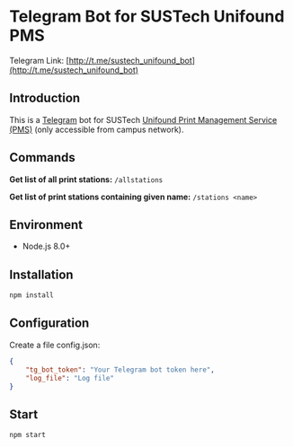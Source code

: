 # Telegram Bot for SUSTech Unifound PMS
Telegram Link: [http://t.me/sustech_unifound_bot](http://t.me/sustech_unifound_bot)

## Introduction
This is a [Telegram](https://telegram.org/) bot for SUSTech [Unifound Print Management Service (PMS)](http://pms.sustc.edu.cn/) (only accessible from campus network).

## Commands
**Get list of all print stations:** `/allstations`

**Get list of print stations containing given name:** `/stations <name>`

## Environment
- Node.js 8.0+

## Installation
```sh
npm install
```

## Configuration
Create a file config.json:
```json
{
    "tg_bot_token": "Your Telegram bot token here",
    "log_file": "Log file"
}
```

## Start
```sh
npm start
```
